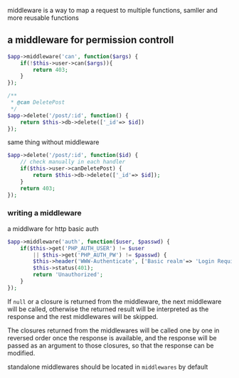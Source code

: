 
middleware is a way to map a request to multiple functions, samller and more reusable functions

## a middleware for permission controll

```php
$app->middleware('can', function($args) {
	if(!$this->user->can($args)){
		return 403;
	}
});

/**
 * @can DeletePost
 */
$app->delete('/post/:id', function() {
	return $this->db->delete(['_id'=> $id])
});
```

same thing without middleware

```php
$app->delete('/post/:id', function($id) {
	// check manually in each handler
	if($this->user->canDeletePost) {
		return $this->db->delete(['_id'=> $id]);
	}
	return 403;
});
```

### writing a middleware

a middlware for http basic auth

```php
$app->middleware('auth', function($user, $passwd) {
	if($this->get('PHP_AUTH_USER') != $user
		|| $this->get('PHP_AUTH_PW') != $passwd) {
		$this->header('WWW-Authenticate', ['Basic realm'=> 'Login Required']);
		$this->status(401);
		return 'Unauthorized';
	}
});
```

If `null` or a closure is returned from the middleware, the next middleware will be called, otherwise the returned result will be interpreted as the response and the rest middlewares will be skipped.

The closures returned from the middlewares will be called one by one in reversed order once the response is available, and the response will be passed as an argument to those closures, so that the response can be modified.

standalone middlewares should be located in `middlewares` by default

